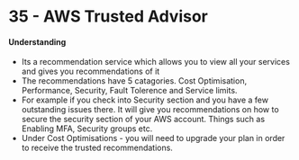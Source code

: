 # 35 - AWS Trusted Advisor

#### Understanding

* Its a recommendation service which allows you to view all your services and gives you recommendations of it 
* The recommendations have 5 catagories. Cost Optimisation, Performance, Security, Fault Tolerence and Service limits.
* For example if you check into Security section and you have a few outstanding issues there. It will give you recommendations on how to secure the security section of your AWS account. Things such as Enabling MFA, Security groups etc.
* Under Cost Optimisations - you will need to upgrade your plan in order to receive the trusted recommendations. 



